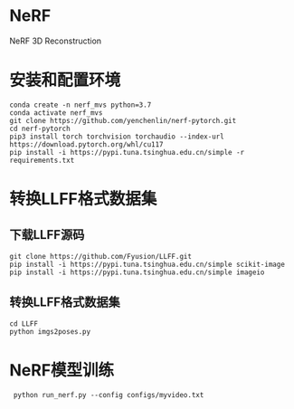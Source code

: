 # NeRF
NeRF 3D Reconstruction
# 安装和配置环境
```
conda create -n nerf_mvs python=3.7
conda activate nerf_mvs 
git clone https://github.com/yenchenlin/nerf-pytorch.git
cd nerf-pytorch
pip3 install torch torchvision torchaudio --index-url https://download.pytorch.org/whl/cu117
pip install -i https://pypi.tuna.tsinghua.edu.cn/simple -r requirements.txt
```
# 转换LLFF格式数据集
## 下载LLFF源码
```
git clone https://github.com/Fyusion/LLFF.git
pip install -i https://pypi.tuna.tsinghua.edu.cn/simple scikit-image
pip install -i https://pypi.tuna.tsinghua.edu.cn/simple imageio
```
## 转换LLFF格式数据集
```
cd LLFF
python imgs2poses.py
```

# NeRF模型训练
```
 python run_nerf.py --config configs/myvideo.txt
```
